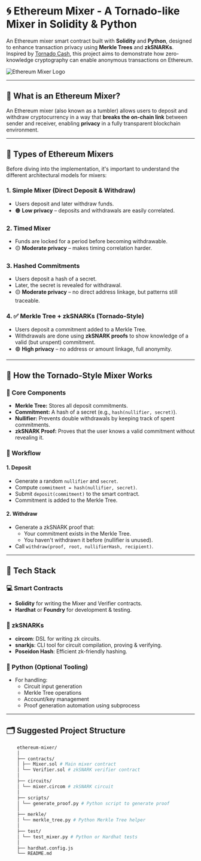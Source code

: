 # 🌀 Ethereum Mixer - A Tornado-like Mixer in Solidity & Python

An Ethereum mixer smart contract built with **Solidity** and **Python**, designed to enhance transaction privacy using **Merkle Trees** and **zkSNARKs**. Inspired by [Tornado Cash](https://tornado.cash), this project aims to demonstrate how zero-knowledge cryptography can enable anonymous transactions on Ethereum.

![Ethereum Mixer Logo](https://upload.wikimedia.org/wikipedia/commons/6/6f/Mixer_%28website%29_logo.svg)

---

## 📌 What is an Ethereum Mixer?

An Ethereum mixer (also known as a tumbler) allows users to deposit and withdraw cryptocurrency in a way that **breaks the on-chain link** between sender and receiver, enabling **privacy** in a fully transparent blockchain environment.

---

## 🧱 Types of Ethereum Mixers

Before diving into the implementation, it's important to understand the different architectural models for mixers:

### 1. Simple Mixer (Direct Deposit & Withdraw)
- Users deposit and later withdraw funds.
- 🟠 **Low privacy** – deposits and withdrawals are easily correlated.

### 2. Timed Mixer
- Funds are locked for a period before becoming withdrawable.
- 🟡 **Moderate privacy** – makes timing correlation harder.

### 3. Hashed Commitments
- Users deposit a hash of a secret.
- Later, the secret is revealed for withdrawal.
- 🟡 **Moderate privacy** – no direct address linkage, but patterns still traceable.

### 4. ✅ Merkle Tree + zkSNARKs (Tornado-Style)
- Users deposit a commitment added to a Merkle Tree.
- Withdrawals are done using **zkSNARK proofs** to show knowledge of a valid (but unspent) commitment.
- 🟢 **High privacy** – no address or amount linkage, full anonymity.

---

## 🔐 How the Tornado-Style Mixer Works

### 🧩 Core Components

- **Merkle Tree:** Stores all deposit commitments.
- **Commitment:** A hash of a secret (e.g., `hash(nullifier, secret)`).
- **Nullifier:** Prevents double withdrawals by keeping track of spent commitments.
- **zkSNARK Proof:** Proves that the user knows a valid commitment without revealing it.

### 🔄 Workflow

#### 1. Deposit
- Generate a random `nullifier` and `secret`.
- Compute `commitment = hash(nullifier, secret)`.
- Submit `deposit(commitment)` to the smart contract.
- Commitment is added to the Merkle Tree.

#### 2. Withdraw
- Generate a zkSNARK proof that:
  - Your commitment exists in the Merkle Tree.
  - You haven't withdrawn it before (nullifier is unused).
- Call `withdraw(proof, root, nullifierHash, recipient)`.

---

## 🧰 Tech Stack

### 💻 Smart Contracts
- **Solidity** for writing the Mixer and Verifier contracts.
- **Hardhat** or **Foundry** for development & testing.

### 🧪 zkSNARKs
- **circom**: DSL for writing zk circuits.
- **snarkjs**: CLI tool for circuit compilation, proving & verifying.
- **Poseidon Hash**: Efficient zk-friendly hashing.

### 🐍 Python (Optional Tooling)
- For handling:
  - Circuit input generation
  - Merkle Tree operations
  - Account/key management
  - Proof generation automation using subprocess

---

## 🗂️ Suggested Project Structure

```bash
    ethereum-mixer/
    │
    ├── contracts/
    │ ├── Mixer.sol # Main mixer contract
    │ └── Verifier.sol # zkSNARK verifier contract
    │
    ├── circuits/
    │ └── mixer.circom # zkSNARK circuit
    │
    ├── scripts/
    │ └── generate_proof.py # Python script to generate proof
    │
    ├── merkle/
    │ └── merkle_tree.py # Python Merkle Tree helper
    │
    ├── test/
    │ └── test_mixer.py # Python or Hardhat tests
    │
    ├── hardhat.config.js
    └── README.md

```
